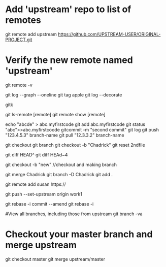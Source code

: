 









# Add 'upstream' repo to list of remotes
git remote add upstream https://github.com/UPSTREAM-USER/ORIGINAL-PROJECT.git

# Verify the new remote named 'upstream'
git remote -v


git log --graph --oneline
git tag apple
git log --decorate

gitk

git ls-remote [remote]
git remote show [remote]

echo "abcde" > abc.myfirstcode
git add abc.myfirstcode
git status
"abc">>abc.myfirstcoode
gitcommit -m "second commit"
git log
git push "123.4.5.3" branch-name
git pull "12.3.3.2" branch-name

git checkout
git branch
git checkout -b "Chadrick"
git reset 2ndfile

git diff HEAD^
git diff HEAd~4


git checkout -b "new" //checkout and making branch

git merge Chadrick
git branch -D Chadrick
git add .

git remote add susan https://

git push --set-upstream origin work1

git rebase -i
commit --amend
git rebase -i

#View all branches, including those from upstream
git branch -va


# Checkout your master branch and merge upstream
git checkout master
git merge upstream/master


